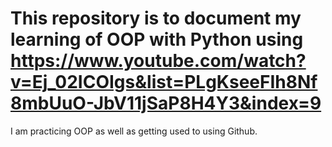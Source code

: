 # This repository is to document my learning of OOP with Python using https://www.youtube.com/watch?v=Ej_02ICOIgs&list=PLgKseeFIh8Nf8mbUuO-JbV11jSaP8H4Y3&index=9

I am practicing OOP as well as getting used to using Github.
